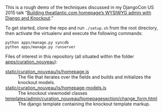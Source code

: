 This is a rough demo of the techniques discussed in my DjangoCon US 2015 talk
“[Building theatlantic.com homepage’s WYSIWYG admin with Django and Knockout](https://2015.djangocon.us/schedule/presentation/80/).”

To get started, clone the repo and run `./setup.sh` from the root directory, then activate the virtualenv and execute the following commands:

```
python apps/manage.py syncdb
python apps/manage.py runserver
```

Files of interest in this repository (all situated within the folder [apps/curation_nouveau](https://github.com/theatlantic/django-ko-demo/tree/master/apps/curation_nouveau)):

<dl>
<dt><a href="https://github.com/theatlantic/django-ko-demo/blob/master/apps/curation_nouveau/static/curation_nouveau/js/homepage.js">static/curation_nouveau/js/homepage.js</a></dt>
<dd>The file that iterates over the fields and builds and initializes the knockout models.</dd>
<dt><a href="https://github.com/theatlantic/django-ko-demo/blob/master/apps/curation_nouveau/static/curation_nouveau/js/homepage-models.js">static/curation_nouveau/js/homepage-models.js</a></dt>
<dd>The knockout viewmodel classes</dd>
<dt><a href="https://github.com/theatlantic/django-ko-demo/blob/master/apps/curation_nouveau/templates/admin/curation_nouveau/homepagesection/change_form.html">templates/admin/curation_nouveau/homepagesection/change_form.html</a></dt>
<dd>The django template containing the knockout template markup.</dd>
</dl>
